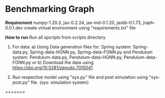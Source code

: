 # __Benchmarking Graph__

__Requirement__
numpy-1.20.3, jax-0.2.24, jax-md-0.1.20, jaxlib-0.1.73, jraph-0.0.1.dev
create virtual environment using "requirements.txt" file

__How to run__
Run all spcripts from scripts directory
1. For data:
    a) Using Data generation files for:
    Spring system:    Spring-data.py, Spring-data-HGNN.py, Spring-data-FGNN.py and
    Pendulum system:  Pendulum-data.py, Pendulum-data-HGNN.py, Pendulum-data-FGNN.py
    or
    b) Download the data using https://doi.org/10.5281/zenodo.7015041

2. Run respective model using "sys.py" file and post simulation using "sys-post.py" file. (sys: simulation system)


=======
